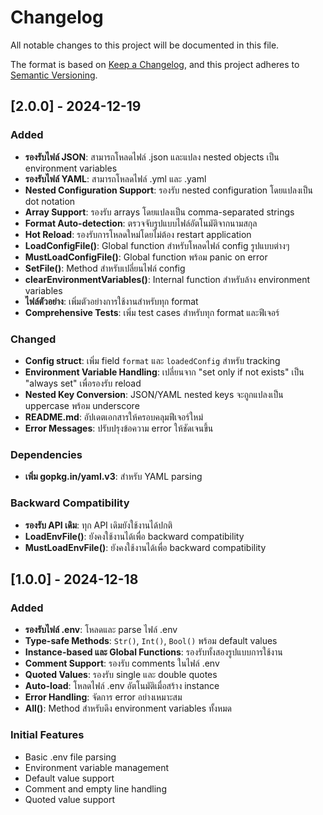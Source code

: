 # Changelog

All notable changes to this project will be documented in this file.

The format is based on [Keep a Changelog](https://keepachangelog.com/en/1.0.0/),
and this project adheres to [Semantic Versioning](https://semver.org/spec/v2.0.0.html).

## [2.0.0] - 2024-12-19

### Added

- **รองรับไฟล์ JSON**: สามารถโหลดไฟล์ .json และแปลง nested objects เป็น environment variables
- **รองรับไฟล์ YAML**: สามารถโหลดไฟล์ .yml และ .yaml
- **Nested Configuration Support**: รองรับ nested configuration โดยแปลงเป็น dot notation
- **Array Support**: รองรับ arrays โดยแปลงเป็น comma-separated strings
- **Format Auto-detection**: ตรวจจับรูปแบบไฟล์อัตโนมัติจากนามสกุล
- **Hot Reload**: รองรับการโหลดใหม่โดยไม่ต้อง restart application
- **LoadConfigFile()**: Global function สำหรับโหลดไฟล์ config รูปแบบต่างๆ
- **MustLoadConfigFile()**: Global function พร้อม panic on error
- **SetFile()**: Method สำหรับเปลี่ยนไฟล์ config
- **clearEnvironmentVariables()**: Internal function สำหรับล้าง environment variables
- **ไฟล์ตัวอย่าง**: เพิ่มตัวอย่างการใช้งานสำหรับทุก format
- **Comprehensive Tests**: เพิ่ม test cases สำหรับทุก format และฟีเจอร์

### Changed

- **Config struct**: เพิ่ม field `format` และ `loadedConfig` สำหรับ tracking
- **Environment Variable Handling**: เปลี่ยนจาก "set only if not exists" เป็น "always set" เพื่อรองรับ reload
- **Nested Key Conversion**: JSON/YAML nested keys จะถูกแปลงเป็น uppercase พร้อม underscore
- **README.md**: อัปเดตเอกสารให้ครอบคลุมฟีเจอร์ใหม่
- **Error Messages**: ปรับปรุงข้อความ error ให้ชัดเจนขึ้น

### Dependencies

- **เพิ่ม gopkg.in/yaml.v3**: สำหรับ YAML parsing

### Backward Compatibility

- **รองรับ API เดิม**: ทุก API เดิมยังใช้งานได้ปกติ
- **LoadEnvFile()**: ยังคงใช้งานได้เพื่อ backward compatibility
- **MustLoadEnvFile()**: ยังคงใช้งานได้เพื่อ backward compatibility

## [1.0.0] - 2024-12-18

### Added

- **รองรับไฟล์ .env**: โหลดและ parse ไฟล์ .env
- **Type-safe Methods**: `Str()`, `Int()`, `Bool()` พร้อม default values
- **Instance-based และ Global Functions**: รองรับทั้งสองรูปแบบการใช้งาน
- **Comment Support**: รองรับ comments ในไฟล์ .env
- **Quoted Values**: รองรับ single และ double quotes
- **Auto-load**: โหลดไฟล์ .env อัตโนมัติเมื่อสร้าง instance
- **Error Handling**: จัดการ error อย่างเหมาะสม
- **All()**: Method สำหรับดึง environment variables ทั้งหมด

### Initial Features

- Basic .env file parsing
- Environment variable management
- Default value support
- Comment and empty line handling
- Quoted value support
